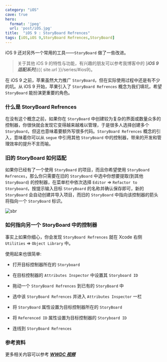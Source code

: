 ```yaml
---
category: "iOS"
cave: true
hero:
  format: 'jpeg'
  url: 'post/iOS.jpg'
title:  "iOS 9 : StoryBoard Refrences"
tags: [iOS,iOS 9,StoryBoard Refrences,StoryBoard]
---
```

iOS 9 还对另外一个常用的工具——`StoryBoard` 做了一些改进。

> 关于其他 iOS 9 的特性与功能，有兴趣的朋友可以参考我博客中的 [***iOS 9 适配系列***]({{ site.url }}/series/#ios9)。

在 iOS 9 之前，苹果虽然大力推广 `StoryBoard`，但在实际使用过程中还是有不少的坑。从 iOS 9 开始，苹果引入了 `StoryBoard Refrences` 概念为我们填坑，希望 `StoryBoard` 能扮演更重要的角色。

### 什么是 StoryBoard Refrences

在没有这个概念之前，如果你在 `StoryBoard` 中创建较为复杂的界面或数量众多的控制器，你很快就会发现它变得越来越难以管理，于是很多人选择创建多个 `StoryBoard`，但这也意味着要额外写很多代码。`StoryBoard Refrences` 概念的引入，意味着你可以从 `segue` 中引用其他 `StoryBoard` 中的控制器，带来的开发和管理效率的提升不言而喻。

### 旧的 StoryBoard 如何适配

如果你已经有了一个使用 `StoryBoard` 的项目，而且你希望使用 `StoryBoard Refrences`，那么你只需要在旧的 `StoryBoard` 中选中你想要提取(到其他 `StoryBoard`) 的控制器，在菜单栏中依次选择 `Editor` => `Refactor to Storyboard`，按提示输入目标 `StoryBoard` 的名称并确认保存即可，新的 `StoryBoard` 会自动创建并导入项目，而旧的 `StoryBoard` 中指向该控制器的箭头将指向一个 `StoryBoard` 标识。

![sbr](https://cc.cocimg.com/api/uploads/20150916/1442385811578426.png)

### 如何指向另一个 StoryBoard 中的控制器

事实上如果你细心，你会发现 `StoryBoard Refrences` 就在 Xcode 右侧 `Utilities` => `Object Library` 中。

使用起来也很简单:

* 打开目标控制器所在的 `Storyboard` 

* 在目标控制器的 `Attributes Inspector` 中设置其 `Storyboard ID`  

* 拖动一个 `StoryBoard Refrences` 到已有的 `StoryBoard` 中  

* 选中该 `StoryBoard Refrences` 并进入 `Attributes Inspector` 一栏  

* 将 `StoryBoard` 属性设置为目标控制器所在的 `StoryBoard`

* 将 `Referenced ID` 属性设置为目标控制器的 `Storyboard ID`  

* 连线到 `StoryBoard Refrences`


### 参考资料

更多相关内容可以参考 [***WWDC 视频***](https://developer.apple.com/videos/wwdc/2015/?id=215)

